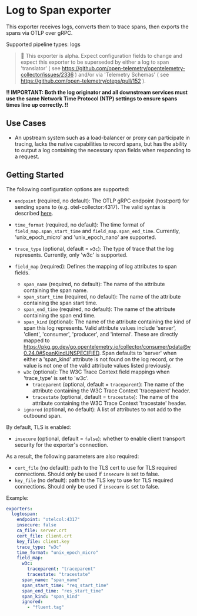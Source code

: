 # Log to Span exporter

This exporter receives logs, converts them to trace spans, then exports the spans via OTLP over gRPC.

Supported pipeline types: logs

> :construction: This exporter is alpha. Expect configuration fields to change and expect this exporter to be superseded
> by either a log to span 'translator' ( see https://github.com/open-telemetry/opentelemetry-collector/issues/2336 ) 
> and/or via 'Telemetry Schemas' ( see https://github.com/open-telemetry/oteps/pull/152 ).

**!! IMPORTANT: Both the log originator and all downstream services must use the same Network Time Protocol (NTP)
settings to ensure spans times line up correctly. !!**

## Use Cases

- An upstream system such as a load-balancer or proxy can participate in tracing, lacks the native capabilities to
  record spans, but has the ability to output a log containing the necessary span fields when responding to a request.

## Getting Started

The following configuration options are supported:

- `endpoint` (required, no default): The OTLP gRPC endpoint (host:port) for sending spans to (e.g. otel-collector:4317). The valid syntax
  is described [here](https://github.com/grpc/grpc/blob/master/doc/naming.md).

- `time_format` (required, no default): The time format of `field_map.span_start_time` and `field_map.span_end_time`. Currently,
  'unix_epoch_micro' and 'unix_epoch_nano' are supported.

- `trace_type` (optional, default = `w3c`): The type of trace that the log represents. Currently, only 'w3c' is supported.

- `field_map` (required): Defines the mapping of log attributes to span fields.
  - `span_name` (required, no default): The name of the attribute containing the span name.
  - `span_start_time` (required, no default): The name of the attribute containing the span start time.
  - `span_end_time` (required, no default): The name of the attribute containing the span end time.
  - `span_kind` (optional): The name of the attribute containing the kind of span this log represents.
    Valid attribute values include 'server', 'client', 'consumer', 'producer', and 'internal'. These are directly mapped to
    https://pkg.go.dev/go.opentelemetry.io/collector/consumer/pdata@v0.24.0#SpanKindUNSPECIFIED. Span defaults to 'server'
    when either a 'span_kind' attribute is not found on the log record, or the value is not one of the valid attribute values
    listed previously.
  - `w3c` (optional): The W3C Trace Context field mappings when 'trace_type' is set to 'w3c'.
    - `traceparent` (optional, default = `traceparent`): The name of the attribute containing the W3C Trace Context 'traceparent' header.
    - `tracestate` (optional, default = `tracestate`): The name of the attribute containing the W3C Trace Context 'tracestate' header.
  - `ignored` (optional, no default): A list of attributes to not add to the outbound span.

By default, TLS is enabled:

- `insecure` (optional, default = `false`): whether to enable client transport security for
  the exporter's connection.

As a result, the following parameters are also required:

- `cert_file` (no default): path to the TLS cert to use for TLS required connections. Should
  only be used if `insecure` is set to false.
- `key_file` (no default): path to the TLS key to use for TLS required connections. Should
  only be used if `insecure` is set to false.

Example:

```yaml
exporters:
  logtospan:
    endpoint: "otelcol:4317"
    insecure: false
    ca_file: server.crt
    cert_file: client.crt
    key_file: client.key
    trace_type: "w3c"
    time_format: "unix_epoch_micro"
    field_map:
      w3c:
        traceparent: "traceparent"
        tracestate: "tracestate"
      span_name: "span_name"
      span_start_time: "req_start_time"
      span_end_time: "res_start_time"
      span_kind: "span_kind"
      ignored:
        - "fluent.tag"
```